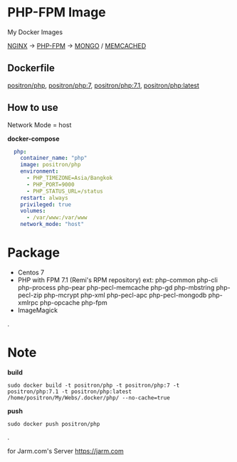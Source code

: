 # PHP-FPM Image
My Docker Images

[NGINX](https://hub.docker.com/r/positron/nginx) -> [PHP-FPM](https://hub.docker.com/r/positron/php) -> [MONGO](https://hub.docker.com/r/positron/mongo) / [MEMCACHED](https://hub.docker.com/r/positron/memcached)

## Dockerfile
[positron/php](https://github.com/positronth/docker-php/blob/master/Dockerfile), [positron/php:7](https://github.com/positronth/docker-php/blob/master/Dockerfile), [positron/php:7.1](https://github.com/positronth/docker-php/blob/master/Dockerfile), [positron/php:latest](https://github.com/positronth/docker-php/blob/master/Dockerfile)

## How to use
Network Mode = host

**docker-compose**
```yaml
  php:
    container_name: "php"
    image: positron/php
    environment:
      - PHP_TIMEZONE=Asia/Bangkok
      - PHP_PORT=9000
      - PHP_STATUS_URL=/status
    restart: always
    privileged: true
    volumes:
      - /var/www:/var/www
    network_mode: "host"
```

# Package
- Centos 7
- PHP with FPM 7.1 (Remi's RPM repository)
ext:  php-common php-cli php-process php-pear php-pecl-memcache php-gd php-mbstring php-pecl-zip php-mcrypt php-xml php-pecl-apc php-pecl-mongodb php-xmlrpc php-opcache php-fpm
-  ImageMagick

.

# Note
**build**
```
sudo docker build -t positron/php -t positron/php:7 -t positron/php:7.1 -t positron/php:latest /home/positron/My/Webs/.docker/php/ --no-cache=true
```
**push**
```
sudo docker push positron/php
```

.

for Jarm.com's Server
https://jarm.com
